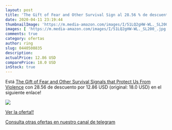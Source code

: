 ```yaml
---
layout: post
title: 'The Gift of Fear and Other Survival Sign al 28.56 % de descuento'
date: 2020-04-11 23:19:44
thumbnailImage: 'https://m.media-amazon.com/images/I/51LQ2gHW-WL._SL200_.jpg'
images: [ 'https://m.media-amazon.com/images/I/51LQ2gHW-WL._SL200_.jpg' ]
comments: true
category: ofertas
author: ring
slug: 0440508835
description:
actualPrice: 12.86 USD
comparePrice: 18.0 USD
inStock: true
---
```


Está [The Gift of Fear and Other Survival Signals that Protect Us From Violence](https://www.amazon.com/dp/0440508835/?tag=redken08-20) con 28.56 de descuento por 12.86 USD (original: 18.0 USD) en el siguiente enlace!

[![](https://m.media-amazon.com/images/I/51LQ2gHW-WL._SL200_.jpg)](https://www.amazon.com/dp/0440508835/?tag=redken08-20)

[Ver la oferta!!](https://www.amazon.com/dp/0440508835/?tag=redken08-20)

[Consulta otras ofertas en nuestro canal de telegram](https://t.me/s/ofertas25)
